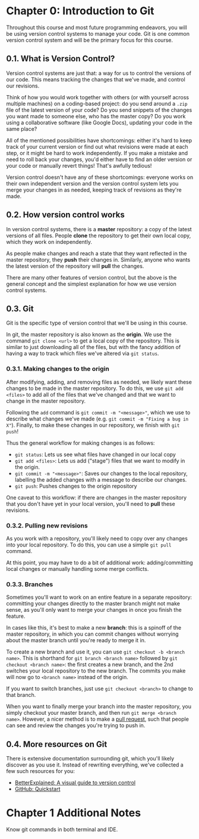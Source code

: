 # Chapter 0: Introduction to Git
Throughout this course and most future programming endeavors, you will be using version control systems to manage your code. Git is one common version control system and will be the primary focus for this course.

## 0.1. What is Version Control?
Version control systems are just that: a way for us to control the versions of our code. This means tracking the changes that we've made, and control our revisions.

Think of how you would work together with others (or with yourself across multiple machines) on a coding-based project: do you send around a `.zip` file of the latest version of your code? Do you send snippets of the changes you want made to someone else, who has the master copy? Do you work using a collaborative software (like Google Docs), updating your code in the same place?

All of the mentioned possibilities have shortcomings: either it's hard to keep track of your current version or find out what revisions were made at each step, or it might be hard to work independently. If you make a mistake and need to roll back your changes, you'd either have to find an older version or your code or manually revert things! That's awfully tedious!

Version control doesn't have any of these shortcomings: everyone works on their own independent version and the version control system lets you merge your changes in as needed, keeping track of revisions as they're made.


## 0.2. How version control works
In version control systems, there is a **master** repository: a copy of the latest versions of all files. People **clone** the repository to get their own local copy, which they work on independently.

As people make changes and reach a state that they want reflected in the master repository, they **push** their changes in. Similarly, anyone who wants the latest version of the repository will **pull** the changes.

There are many other features of version control, but the above is the general concept and the simplest explanation for how we use version control systems.

## 0.3. Git
Git is the specific type of version control that we'll be using in this course.

In git, the master repository is also known as the **origin**. We use the command `git clone <url>` to get a local copy of the repository. This is similar to just downloading all of the files, but with the fancy addition of having a way to track which files we've altered via `git status`.

### 0.3.1. Making changes to the origin
After modifying, adding, and removing files as needed, we likely want these changes to be made in the master repository. To do this, we use `git add <files>` to add all of the files that we've changed and that we want to change in the master repository.

Following the `add` command is `git commit -m "<message>"`, which we use to describe what changes we've made (e.g. `git commit -m "Fixing a bug in X"`). Finally, to make these changes in our repository, we finish with `git push`!

Thus the general workflow for making changes is as follows:
- `git status`: Lets us see what files have changed in our local copy
- `git add <files>`: Lets us add ("stage") files that we want to modify in the origin.
- `git commit -m "<message>"`: Saves our changes to the local repository, labelling the added changes with a message to describe our changes.
- `git push`: Pushes changes to the origin repository

One caveat to this workflow: if there are changes in the master repository that you don't have yet in your local version, you'll need to **pull** these revisions.

### 0.3.2. Pulling new revisions
As you work with a repository, you'll likely need to copy over any changes into your local repository. To do this, you can use a simple `git pull` command.

At this point, you may have to do a bit of additional work: adding/committing local changes or manually handling some merge conflicts.

### 0.3.3. Branches
Sometimes you'll want to work on an entire feature in a separate repository: committing your changes directly to the master branch might not make sense, as you'll only want to merge your changes in once you finish the feature.

In cases like this, it's best to make a new **branch**: this is a spinoff of the master repository, in which you can commit changes without worrying about the master branch until you're ready to merge it in.

To create a new branch and use it, you can use `git checkout -b <branch name>`. This is shorthand for `git branch <branch name>` followed by `git checkout <branch name>`: the first creates a new branch, and the 2nd switches your local repository to the new branch. The commits you make will now go to `<branch name>` instead of the origin.

If you want to switch branches, just use `git checkout <branch>` to change to that branch.

When you want to finally merge your branch into the master repository, you simply checkout your master branch, and then run `git merge <branch name>`. However, a nicer method is to make a [pull request](https://docs.github.com/en/github/collaborating-with-pull-requests/proposing-changes-to-your-work-with-pull-requests/creating-a-pull-request), such that people can see and review the changes you're trying to push in.

## 0.4. More resources on Git
There is extensive documentation surrounding git, which you'll likely discover as you use it. Instead of rewriting everything, we've collected a few such resources for you:

- [BetterExplained: A visual guide to version control](https://betterexplained.com/articles/a-visual-guide-to-version-control/)
- [GitHub: Quickstart](https://docs.github.com/en/get-started/quickstart)

# Chapter 1 Additional Notes

Know git commands in both terminal and IDE.